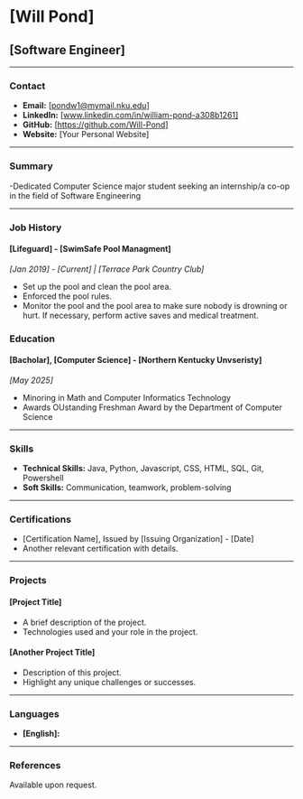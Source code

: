 # [Will Pond]
## [Software Engineer]

---

### Contact
- **Email:** [pondw1@mymail.nku.edu]
- **LinkedIn:** [www.linkedin.com/in/william-pond-a308b1261]
- **GitHub:** [https://github.com/Will-Pond]
- **Website:** [Your Personal Website]

---

### Summary
-Dedicated Computer Science major student seeking an internship/a co-op in the field of Software Engineering

---

### Job History

#### [Lifeguard] - [SwimSafe Pool Managment]
*_[Jan 2019] - [Current] | [Terrace Park Country Club]_*
- Set up the pool and clean the pool area.
- Enforced the pool rules.
- Monitor the pool and the pool area to make sure nobody is drowning or hurt. If necessary, perform active saves and medical treatment.  


### Education

#### [Bacholar], [Computer Science] - [Northern Kentucky Unvseristy]
*_[May 2025]_*
- Minoring in Math and Computer Informatics Technology
- Awards OUstanding Freshman Award by the Department of Computer Science

---

### Skills
- **Technical Skills:** Java, Python, Javascript, CSS, HTML, SQL, Git, Powershell
- **Soft Skills:** Communication, teamwork, problem-solving

---

### Certifications
- [Certification Name], Issued by [Issuing Organization] - [Date]
- Another relevant certification with details.

---

### Projects
#### [Project Title]
- A brief description of the project.
- Technologies used and your role in the project.

#### [Another Project Title]
- Description of this project.
- Highlight any unique challenges or successes.

---

### Languages
- **[English]:**

---

### References
Available upon request.